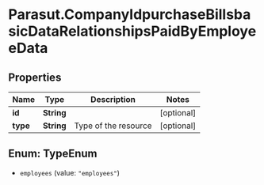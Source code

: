 # Parasut.CompanyIdpurchaseBillsbasicDataRelationshipsPaidByEmployeeData

## Properties
Name | Type | Description | Notes
------------ | ------------- | ------------- | -------------
**id** | **String** |  | [optional] 
**type** | **String** | Type of the resource | [optional] 


<a name="TypeEnum"></a>
## Enum: TypeEnum


* `employees` (value: `"employees"`)




